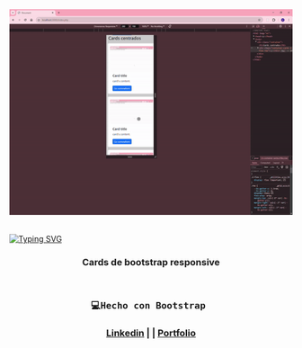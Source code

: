 <div id="header" align="center">
   <img src="cardsVideo.gif" width="800"/>
</div>
<br>

<a href="https://git.io/typing-svg"><img src="https://readme-typing-svg.demolab.com?font=Fira+Code&weight=600&size=30&duration=4000&pause=500&color=F75EAC&width=435&lines=%F0%9F%92%BBHtml,+Bootstrap" alt="Typing SVG" /></a>

 
<div id="badge" align="center">

    
<div/> 

### Cards de bootstrap responsive


</br>

  <h3  align="center">
    <pre>💻Hecho con Bootstrap </pre> 
  <h3/>

  <a href="https://www.linkedin.com/in/emmily-santos-a6851327b?utm_source=share&utm_campaign=share_via&utm_content=profile&utm_medium=android_app">Linkedin</a> | |
  <a href="https://emmilyportfoliosantos.000webhostapp.com/portfolio/index.php">Portfolio</a>
